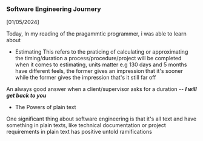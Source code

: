### Software Engineering Journery

[01/05/2024]

Today, In my reading of the pragammtic programmer, i was able to learn about

- Estimating
  This refers to the praticing of calculating or approximating the timing/duration a process/procedure/project will be completed
  <br />
  when it comes to estimating, units matter e.g 130 days and 5 months have different feels, the former gives an impression that it's sooner while the former gives the impression that's it still far off

An always good answer when a client/supervisor asks for a duration -- **_I will get back to you_**

- The Powers of plain text

One significant thing about software engineering is that it's all text and have something in plain texts, like technical documentation or project requirements in plain text has positive untold ramifications
